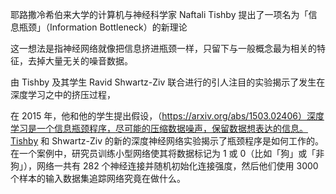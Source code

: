 

<!--
 * @version:
 * @Author:  StevenJokess https://github.com/StevenJokess
 * @Date: 2020-12-27 14:53:41
 * @LastEditors:  StevenJokess https://github.com/StevenJokess
 * @LastEditTime: 2020-12-27 14:54:47
 * @Description:
 * @TODO::
 * @Reference:https://mp.weixin.qq.com/s/cesmzbpzX8vVqsAmYFKrMg
-->

耶路撒冷希伯来大学的计算机与神经科学家 Naftali Tishby 提出了一项名为「信息瓶颈」（Information Bottleneck）的新理论


这一想法是指神经网络就像把信息挤进瓶颈一样，只留下与一般概念最为相关的特征，去掉大量无关的噪音数据。

由 Tishby 及其学生 Ravid Shwartz-Ziv 联合进行的引人注目的实验揭示了发生在深度学习之中的挤压过程，

在 2015 年，他和他的学生提出假设，（https://arxiv.org/abs/1503.02406）深度学习是一个信息瓶颈程序，尽可能的压缩数据噪声，保留数据想表达的信息。Tishby 和 Shwartz-Ziv 的新的深度神经网络实验揭示了瓶颈程序是如何工作的。在一个案例中，研究员训练小型网络使其将数据标记为 1 或 0（比如「狗」或「非狗」），网络一共有 282 个神经连接并随机初始化连接强度，然后他们使用 3000 个样本的输入数据集追踪网络究竟在做什么。
